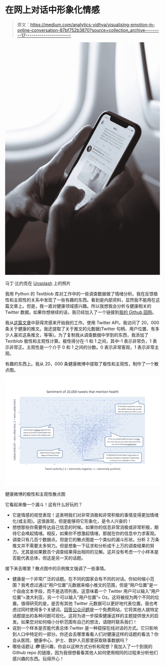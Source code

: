 # 在网上对话中形象化情感

> 原文：<https://medium.com/analytics-vidhya/visualising-emotion-in-online-conversation-87bf752b3870?source=collection_archive---------17----------------------->

![](img/f1ce1c4775d12d0d2d12f84eb0c4d2ce.png)

马丁·比约克在 [Unsplash](https://unsplash.com/s/photos/online-conversation-twitter?utm_source=unsplash&utm_medium=referral&utm_content=creditCopyText) 上的照片

我用 Python 的 Textblob 库对工作中的一些调查数据做了情绪分析。我在反馈极性和主观性的关系中发现了一些有趣的东西。看到是内部资料，显然我不能用在这篇文章上。但是，我一直对健康领域感兴趣。所以我想我会分析与健康相关的 Twitter 数据。如果你想继续的话，我已经加入了一个链接到[我的 Github 回购](https://github.com/natcoutts/health-Tweets)。

我从[这篇文章](https://dzone.com/articles/stream-tweets-the-easy-way-in-under-15-lines-of-co)中获得灵感来开始我的工作。使用 Twitter API，我访问了 20，000 条关于健康的推文。我还提取了关于推文的元数据(Twitter 句柄、用户位置、有多少人喜欢这条推文，等等)。为了复制我从调查数据中学到的东西，我添加了 Textblob 极性和主观性计算。极性得分在-1 和 1 之间，其中-1 表示非常负，1 表示非常正。主观性是一个介于 0 和 1 之间的分数。0 表示非常客观，1 表示非常主观。

有趣的东西上。我从 20，000 条健康微博中提取了极性和主观性，制作了一个散点图。

![](img/9c3ea03bc792fadb9d4818179552ef5c.png)

健康微博的极性和主观性散点图

它看起来像一个漏斗！这有什么好玩的？

*   它是情感的视觉表现！这表明我们对非常消极和非常积极的事情变得更加情绪化(或主观)。这很直观，但是能够将它形象化，是令人兴奋的！
*   想想那些你需要传达自己信息的时候。如果你的信息非常消极或非常积极，期待它会唤起情绪。相反，如果你不想激起情绪，那就在你的信息中力求客观。
*   调查只有几百个数据点。但是它的散点图是一个类似的漏斗形状。分析 2 万条推文并不需要太多努力。但是想象一下征求和分析成千上万的调查结果的努力。尤其是如果数百个调查结果得出相同的见解。这并没有考虑一个小样本是否能代表总体，但这是另一天的话题。

接下来去哪里？散点图中的示例推文强调了一些事情。

*   健康是一个非常广泛的话题。在不同的国家会有不同的对话。你如何缩小范围？我考虑过通过“用户位置”元数据来缩小推文的范围，但是“用户位置”是一个自由文本字段，而不是选项列表。这意味着一个 Twitter 用户可以输入“用户位置”=澳大利亚，另一个可以输入“用户位置”= Oz。这将被视为两个不同的位置。值得研究的是，是否有其他 Twitter 元数据可以更好地代表位置。我也考虑过同时使用多个关键词。[回答公众问题](https://answerthepublic.com/?via=nat)是一个免费网站，它将其他人就特定话题提出的各种问题可视化。这将为进一步探索健康这样的主题提供很大的启发。如果您对如何缩小分析范围有自己的想法，请随时联系我们！
*   说到一个样本是否能代表总体:Twitter 是一种窥探在线对话的方式。它只影响到人口中特定的一部分。你还会去哪里看看人们对健康这样的话题的看法？你会从医院、健康中心、护士、救护人员那里获取轶事数据吗？
*   哪些话题让 ***你*** 感兴趣，你会以这种方式分析和观想？我加入了一个到我的 Github repo 的链接，因为我很想看看其他人如何使用相同的过程来分析他们感兴趣的东西。玩得开心！